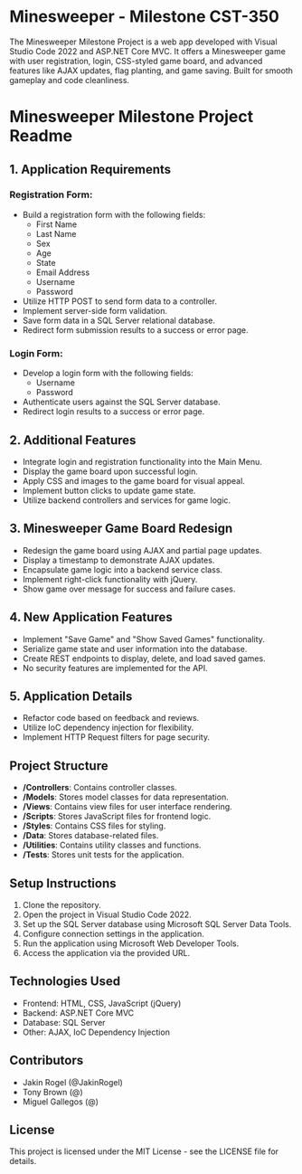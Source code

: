 # Minesweeper - Milestone CST-350
The Minesweeper Milestone Project is a web app developed with Visual Studio Code 2022 and ASP.NET Core MVC. It offers a Minesweeper game with user registration, login, CSS-styled game board, and advanced features like AJAX updates, flag planting, and game saving. Built for smooth gameplay and code cleanliness.



# Minesweeper Milestone Project Readme

## 1. Application Requirements

### Registration Form:
- Build a registration form with the following fields:
  - First Name
  - Last Name
  - Sex
  - Age
  - State
  - Email Address
  - Username
  - Password
- Utilize HTTP POST to send form data to a controller.
- Implement server-side form validation.
- Save form data in a SQL Server relational database.
- Redirect form submission results to a success or error page.

### Login Form:
- Develop a login form with the following fields:
  - Username
  - Password
- Authenticate users against the SQL Server database.
- Redirect login results to a success or error page.

## 2. Additional Features

- Integrate login and registration functionality into the Main Menu.
- Display the game board upon successful login.
- Apply CSS and images to the game board for visual appeal.
- Implement button clicks to update game state.
- Utilize backend controllers and services for game logic.

## 3. Minesweeper Game Board Redesign

- Redesign the game board using AJAX and partial page updates.
- Display a timestamp to demonstrate AJAX updates.
- Encapsulate game logic into a backend service class.
- Implement right-click functionality with jQuery.
- Show game over message for success and failure cases.

## 4. New Application Features

- Implement "Save Game" and "Show Saved Games" functionality.
- Serialize game state and user information into the database.
- Create REST endpoints to display, delete, and load saved games.
- No security features are implemented for the API.

## 5. Application Details

- Refactor code based on feedback and reviews.
- Utilize IoC dependency injection for flexibility.
- Implement HTTP Request filters for page security.

## Project Structure

- **/Controllers**: Contains controller classes.
- **/Models**: Stores model classes for data representation.
- **/Views**: Contains view files for user interface rendering.
- **/Scripts**: Stores JavaScript files for frontend logic.
- **/Styles**: Contains CSS files for styling.
- **/Data**: Stores database-related files.
- **/Utilities**: Contains utility classes and functions.
- **/Tests**: Stores unit tests for the application.

## Setup Instructions

1. Clone the repository.
2. Open the project in Visual Studio Code 2022.
3. Set up the SQL Server database using Microsoft SQL Server Data Tools.
4. Configure connection settings in the application.
5. Run the application using Microsoft Web Developer Tools.
6. Access the application via the provided URL.

## Technologies Used

- Frontend: HTML, CSS, JavaScript (jQuery)
- Backend: ASP.NET Core MVC
- Database: SQL Server
- Other: AJAX, IoC Dependency Injection

## Contributors

- Jakin Rogel (@JakinRogel)
- Tony Brown (@)
- Miguel Gallegos (@)

## License

This project is licensed under the MIT License - see the LICENSE file for details.

